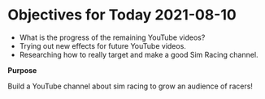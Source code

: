 # Objectives for Today 2021-08-10

- What is the progress of the remaining YouTube videos?
- Trying out new effects for future YouTube videos.
- Researching how to really target and make a good Sim Racing channel.

**Purpose**

Build a YouTube channel about sim racing to grow an audience of racers!
